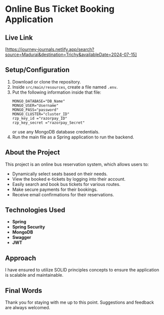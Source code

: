 
# Online Bus Ticket Booking Application

## Live Link
[https://journey-journals.netlify.app/search?source=Madurai&destination=Trichy&availableDate=2024-07-15]

## Setup/Configuration

1. Download or clone the repository.
2. Inside `src/main/resources`, create a file named `.env`.
3. Put the following information inside that file:
    ```
    MONGO_DATABASE="DB_Name"
    MONGO_USER="Username"
    MONGO_PASS="password"
    MONGO_CLUSTER="cluster_ID"
    rzp_key_id ="razorpay_ID"
    rzp_key_secret ="razorpay_Secret"
    ```
    or use any MongoDB database credentials.
4. Run the main file as a Spring application to run the backend.

## About the Project

This project is an online bus reservation system, which allows users to:

- Dynamically select seats based on their needs.
- View the booked e-tickets by logging into their account.
- Easily search and book bus tickets for various routes.
- Make secure payments for their bookings.
- Receive email confirmations for their reservations.

## Technologies Used

- **Spring**
- **Spring Security**
- **MongoDB**
- **Swagger**
- **JWT**

## Approach

I have ensured to utilize SOLID principles concepts to ensure the application is scalable and maintainable.

## Final Words

Thank you for staying with me up to this point. Suggestions and feedback are always welcomed.
